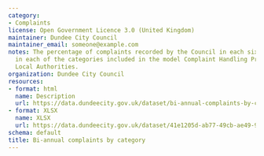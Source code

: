 ```yaml
---
category:
- Complaints
license: Open Government Licence 3.0 (United Kingdom)
maintainer: Dundee City Council
maintainer_email: someone@example.com
notes: The percentage of complaints recorded by the Council in each six month period
  in each of the categories included in the model Complaint Handling Procedure in
  Local Authorities.
organization: Dundee City Council
resources:
- format: html
  name: Description
  url: https://data.dundeecity.gov.uk/dataset/bi-annual-complaints-by-category
- format: XLSX
  name: XLSX
  url: https://data.dundeecity.gov.uk/dataset/41e1205d-ab77-49cb-ae49-941a2e964269/resource/67d2ccd8-24a6-43de-9210-e563bce76039/download/ibill-findlaycomplaints-by-nature.xlsx
schema: default
title: Bi-annual complaints by category
---
```

